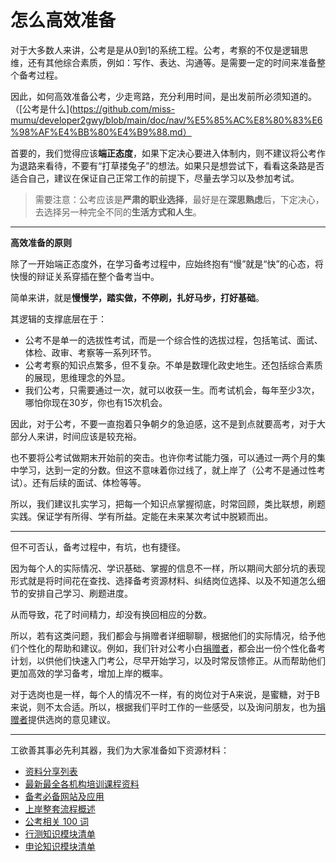 # 怎么高效准备

对于大多数人来讲，公考是是从0到1的系统工程。公考，考察的不仅是逻辑思维，还有其他综合素质，例如：写作、表达、沟通等。是需要一定的时间来准备整个备考过程。

因此，如何高效准备公考，少走弯路，充分利用时间，是出发前所必须知道的。（[公考是什么](https://github.com/miss-mumu/developer2gwy/blob/main/doc/nav/%E5%85%AC%E8%80%83%E6%98%AF%E4%BB%80%E4%B9%88.md）

首要的，我们觉得应该**端正态度**，如果下定决心要进入体制内，则不建议将公考作为退路来看待，不要有“打草搂兔子”的想法。如果只是想尝试下，看看这条路是否适合自己，建议在保证自己正常工作的前提下，尽量去学习以及参加考试。

> 需要注意：公考应该是**严肃的职业选择**，最好是在**深思熟虑**后，下定决心，去选择另一种完全不同的**生活方式和人生**。

---

**高效准备的原则**

除了一开始端正态度外，在学习备考过程中，应始终抱有“慢”就是“快”的心态，将快慢的辩证关系穿插在整个备考当中。

简单来讲，就是**慢慢学，踏实做，不停刷，扎好马步，打好基础**。

其逻辑的支撑底层在于：

* 公考不是单一的选拔性考试，而是一个综合性的选拔过程，包括笔试、面试、体检、政审、考察等一系列环节。
* 公考考察的知识点繁多，但不复杂。不单是数理化政史地生。还包括综合素质的展现，思维理念的外显。
* 我们公考，只需要通过一次，就可以收获一生。而考试机会，每年至少3次，哪怕你现在30岁，你也有15次机会。

因此，对于公考，不要一直抱着只争朝夕的急迫感，这不是到点就要高考，对于大部分人来讲，时间应该是较充裕。

也不要将公考试做期末开始前的突击。也许你考试能力强，可以通过一两个月的集中学习，达到一定的分数。但这不意味着你过线了，就上岸了（公考不是通过性考试）。还有后续的面试、体检等等。

所以，我们建议扎实学习，把每一个知识点掌握彻底，时常回顾，类比联想，刷题实践。保证学有所得、学有所益。定能在未来某次考试中脱颖而出。

---

但不可否认，备考过程中，有坑，也有捷径。

因为每个人的实际情况、学识基础、掌握的信息不一样，所以期间大部分坑的表现形式就是将时间花在查找、选择备考资源材料、纠结岗位选择、以及不知道怎么细节的安排自己学习、刷题进度。

从而导致，花了时间精力，却没有换回相应的分数。

所以，若有这类问题，我们都会与捐赠者详细聊聊，根据他们的实际情况，给予他们个性化的帮助和建议。例如，我们针对公考小白[捐赠者](https://github.com/miss-mumu/developer2gwy/wiki/%E6%8D%90%E8%B5%A0%E8%A7%84%E5%88%99)，都会出一份个性化备考计划，以供他们快速入门考公，尽早开始学习，以及时常反馈修正。从而帮助他们更加高效的学习备考，增加上岸的概率。

对于选岗也是一样，每个人的情况不一样，有的岗位对于A来说，是蜜糖，对于B来说，则不太合适。所以，根据我们平时工作的一些感受，以及询问朋友，也为[捐赠者](https://github.com/miss-mumu/developer2gwy/wiki/%E6%8D%90%E8%B5%A0%E8%A7%84%E5%88%99)提供选岗的意见建议。


---

工欲善其事必先利其器，我们为大家准备如下资源材料：

* [资料分享列表](https://www.gongkaoshequ.com/cate/3_16_17_18_19_20/seq/0)
* [最新最全各机构培训课程资料](https://www.gongkaoshequ.com/cate/7_31_32/seq/0)
* [备考必备网站及应用](https://www.gongkaoshequ.com/thread/168)
* [上岸整套流程概述](https://www.gongkaoshequ.com/thread/6)
* [公考相关 100 词](https://www.gongkaoshequ.com/thread/157)
* [行测知识模块清单](https://www.gongkaoshequ.com/thread/169)
* [申论知识模块清单](https://www.gongkaoshequ.com/thread/171)